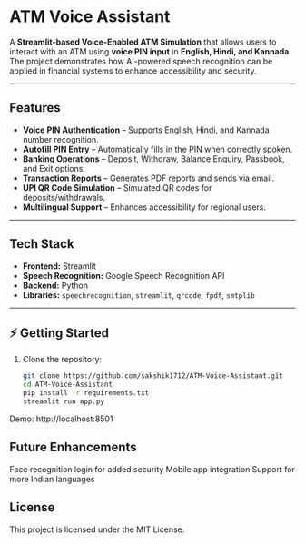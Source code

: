 # ATM Voice Assistant

A **Streamlit-based Voice-Enabled ATM Simulation** that allows users to interact with an ATM using **voice PIN input** in **English, Hindi, and Kannada**. The project demonstrates how AI-powered speech recognition can be applied in financial systems to enhance accessibility and security.

---

##  Features
-  **Voice PIN Authentication** – Supports English, Hindi, and Kannada number recognition.  
-  **Autofill PIN Entry** – Automatically fills in the PIN when correctly spoken.  
-  **Banking Operations** – Deposit, Withdraw, Balance Enquiry, Passbook, and Exit options.  
-  **Transaction Reports** – Generates PDF reports and sends via email.  
-  **UPI QR Code Simulation** – Simulated QR codes for deposits/withdrawals.  
-  **Multilingual Support** – Enhances accessibility for regional users.  

---

## Tech Stack
- **Frontend:** Streamlit  
- **Speech Recognition:** Google Speech Recognition API  
- **Backend:** Python  
- **Libraries:** `speechrecognition`, `streamlit`, `qrcode`, `fpdf`, `smtplib`

---

## ⚡ Getting Started
1. Clone the repository:  
   ```bash
   git clone https://github.com/sakshik1712/ATM-Voice-Assistant.git
   cd ATM-Voice-Assistant
   pip install -r requirements.txt
   streamlit run app.py

Demo:  http://localhost:8501

## Future Enhancements
Face recognition login for added security
Mobile app integration
Support for more Indian languages


## License
This project is licensed under the MIT License.
